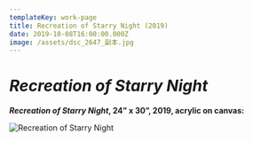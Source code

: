 ```yaml
---
templateKey: work-page
title: Recreation of Starry Night (2019)
date: 2019-10-08T16:00:00.000Z
image: /assets/dsc_2647_副本.jpg
---
```

# *Recreation of Starry Night*

<div class="lines-1"></div>

***Recreation of Starry Night*, 24” x 30”, 2019, acrylic on canvas:**

<div class="lines-1"></div>

![Recreation of Starry Night](/assets/dsc_2647_副本.jpg "Recreation of Starry Night")